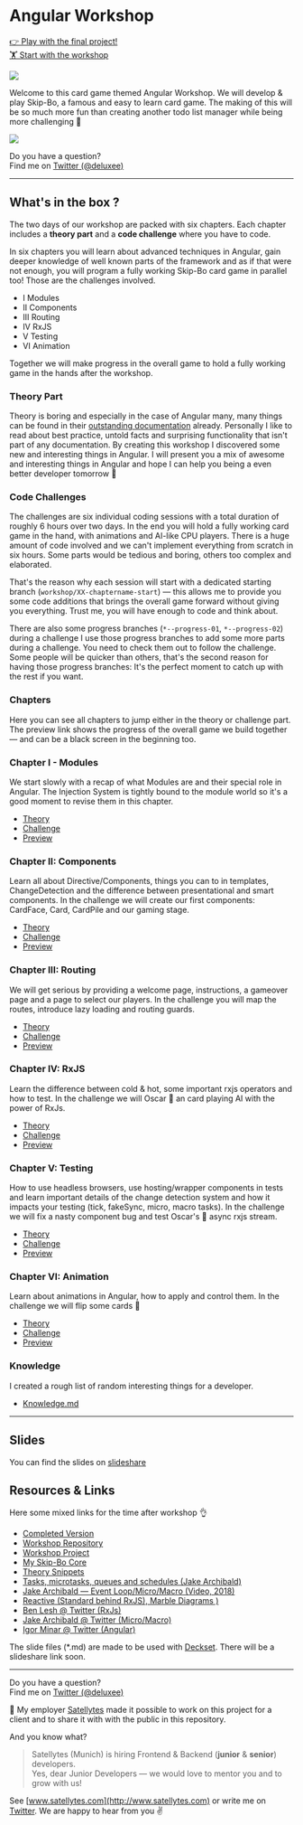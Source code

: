 # Angular Workshop
[👉 Play with the final project!](https://skipbo-angular-workshop.netlify.com)<br>
[🏋 Start with the workshop](docs/preparations.md)

![](images/intro.jpg)

Welcome to this card game themed Angular Workshop. We will develop & play Skip-Bo, a famous and easy to learn card game. The making of this will be so much more fun than creating another todo list manager while being more challenging 💪

[![](images/preview3.gif)](https://skipbo-angular-workshop.netlify.com)

Do you have a question?<br> Find me on [Twitter (@deluxee)](https://twitter.com/deluxee)

---

## What's in the box ?
The two days of our workshop are packed with six chapters. Each chapter includes a **theory part** and a **code challenge** where you have to code.

In six chapters you will learn about advanced techniques in Angular, gain deeper knowledge of well known parts of the framework and as if that were not enough, you will program a fully working Skip-Bo card game in parallel too! Those are the challenges involved.

+ I Modules
+ II Components
+ III Routing
+ IV RxJS
+ V Testing
+ VI Animation

Together we will make progress in the overall game to hold a fully working game in the hands after the workshop.

### Theory Part
Theory is boring and especially in the case of Angular many, many things can be found in their [outstanding documentation](https://angular.io/docs) already. Personally I like to read about best practice, untold facts and surprising functionality that isn't part of any documentation. By creating this workshop I discovered some new and interesting things in Angular. I will present you a mix of awesome and interesting things in Angular and hope I can help you being a even better developer tomorrow 💪

### Code Challenges
The challenges are six individual coding sessions with a total duration of roughly 6 hours over two days. In the end you will hold a fully working card game in the hand, with animations and AI-like CPU players. There is a huge amount of code involved and we can't implement everything from scratch in six hours. Some parts would be tedious and boring, others too complex and elaborated.

That's the reason why each session will start with a dedicated starting branch (`workshop/XX-chaptername-start`) — this allows me to provide you some code additions that brings the overall game forward without giving you everything. Trust me, you will have enough to code and think about.

There are also some progress branches (`*--progress-01`, `*--progress-02`) during a challenge  I use those progress branches to add some more parts during a challenge. You need to check them out to follow the challenge. Some people will be quicker than others, that's the second reason for having those progress branches: It's the perfect moment to catch up with the rest if you want.

### Chapters
Here you can see all chapters to jump either in the theory or challenge part. The preview link shows the progress of the overall game we build together — and can be a black screen in the beginning too.

### Chapter I - Modules
We start slowly with a recap of what Modules are and their special role in Angular. The Injection System is tightly bound to the module world so it's a good moment to revise them in this chapter.

+ [Theory](docs/theory/01-modules.md)
+ [Challenge](docs/challenges/01-modules.md)
+ [Preview](https://5c01159cf6d5ea7fb5133562--skipbo-angular-workshop.netlify.com/)

### Chapter II: Components
Learn all about Directive/Components, things you can to in templates, ChangeDetection and the difference between presentational and smart components. In the challenge we will create our first components: CardFace, Card, CardPile and our gaming stage.

+ [Theory](docs/theory/02-components.md)
+ [Challenge](docs/challenges/02-components.md)
+ [Preview](https://5c0115b29a063f180bf0dcf5--skipbo-angular-workshop.netlify.com/)

### Chapter III: Routing
We will get serious by providing a welcome page, instructions, a gameover page and a page to select our players. In the challenge you will map the routes, introduce lazy loading and routing guards.

+ [Theory](docs/theory/03-routing.md)
+ [Challenge](docs/challenges/03-routing.md)
+ [Preview](https://5c01469405c41743336caefd--skipbo-angular-workshop.netlify.com/)

### Chapter IV: RxJS
Learn the difference between cold & hot, some important rxjs operators and how to test. In the challenge we will Oscar 🐙 an card playing AI with the power of RxJs.

+ [Theory](docs/theory/04-rxjs.md)
+ [Challenge](docs/challenges/04-rxjs.md)
+ [Preview](https://5c03b6c1e5cd161924fc7252--skipbo-angular-workshop.netlify.com/welcome)

### Chapter V: Testing
How to use headless browsers, use hosting/wrapper components in tests and learn important details of the change detection system and how it impacts your testing (tick, fakeSync, micro, macro tasks). In the challenge we will fix a nasty component bug and test Oscar's 🐙 async rxjs stream.

+ [Theory](docs/theory/05-testing.md)
+ [Challenge](docs/challenges/05-testing.md)
+ [Preview](https://5c0115fa9a063f180bf0dd48--skipbo-angular-workshop.netlify.com/welcome)

### Chapter VI: Animation
Learn about animations in Angular, how to apply and control them. In the challenge we will flip some cards 🙌

+ [Theory](docs/theory/06-animation.md)
+ [Challenge](docs/challenges/06-animation.md)
+ [Preview](https://5c0115fa9a063f180bf0dd48--skipbo-angular-workshop.netlify.com/welcome)

### Knowledge
I created a rough list of random interesting things for a developer.
+ [Knowledge.md](docs/theory/07-knowledge.md)

---

## Slides

You can find the slides on [slideshare](https://www.slideshare.net/GeorgiosKaleadis/angular-advanced-workshop-challenges?ref=)

## Resources & Links
Here some mixed links for the time after workshop 👌

+ [Completed Version](https://skipbo-angular-workshop.netlify.com/)
+ [Workshop Repository](https://github.com/georgiee/angular-workshop-skipbo)
+ [Workshop Project](https://github.com/georgiee/skipbo-angular)
+ [My Skip-Bo Core](https://github.com/georgiee/skipbo-typescript-jest)
+ [Theory Snippets](https://github.com/georgiee/angular-workshop-skipbo-theory)
+ [Tasks, microtasks, queues and schedules (Jake Archibald)](https://jakearchibald.com/2015/tasks-microtasks-queues-and-schedules/)
+ [Jake Archibald — Event Loop/Micro/Macro (Video, 2018)](https://www.youtube.com/watch?v=cCOL7MC4Pl0)
+ [Reactive (Standard behind RxJS), Marble Diagrams )](http://reactivex.io)
+ [Ben Lesh @ Twitter (RxJs)](https://twitter.com/BenLesh)
+ [Jake Archibald @ Twitter (Micro/Macro)](https://twitter.com/jaffathecake)
+ [Igor Minar @ Twitter (Angular)](https://twitter.com/igorminar)

The slide files (*.md) are made to be used with [Deckset](https://www.deckset.com/). There will be a slideshare link soon.


---

Do you have a question?<br> Find me on [Twitter (@deluxee)](https://twitter.com/deluxee)

💼  My employer [Satellytes](http://www.satellytes.com) made it possible to work on this project for a client and to share it with with the public in this repository.

And you know what?
> Satellytes (Munich) is hiring Frontend & Backend (**junior** & **senior**) developers. <br> Yes, dear Junior Developers — we would love to mentor you and to grow with us!

See [www.satellytes.com](http://www.satellytes.com) or write me on [Twitter](https://twitter.com/deluxee). We are happy to hear from you ✌️